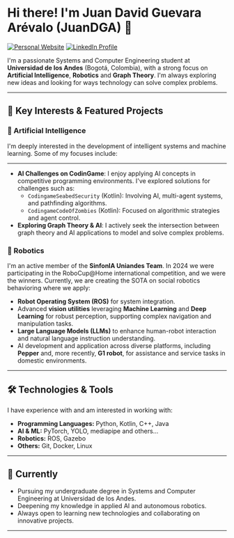 <!--
**JuanDGA/JuanDGA** is a ✨ _special_ ✨ repository because its `README.md` (this file) appears on your GitHub profile.

Here are some ideas to get you started:

- 🔭 I’m currently working on ...
- 🌱 I’m currently learning ...
- 👯 I’m looking to collaborate on ...
- 🤔 I’m looking for help with ...
- 💬 Ask me about ...
- 📫 How to reach me: ...
- 😄 Pronouns: ...
- ⚡ Fun fact: ...
-->

# Hi there! I'm Juan David Guevara Arévalo (JuanDGA) 👋

<a href="https://www.jguevara.dev/"><img src="https://img.shields.io/badge/Website-jguevara.dev-blue?style=flat-square&logo=google-chrome&logoColor=white" alt="Personal Website"></a>
<a href="https://www.linkedin.com/in/jguevaradev/"><img src="https://img.shields.io/badge/LinkedIn-jguevaradev-blue?style=flat-square&logo=linkedin&logoColor=white" alt="LinkedIn Profile"></a>

I'm a passionate Systems and Computer Engineering student at **Universidad de los Andes** (Bogotá, Colombia), with a strong focus on **Artificial Intelligence**, **Robotics** and **Graph Theory**. I'm always exploring new ideas and looking for ways technology can solve complex problems.

---

## 🚀 Key Interests & Featured Projects

### 🧠 Artificial Intelligence
I'm deeply interested in the development of intelligent systems and machine learning. Some of my focuses include:

* **
* **AI Challenges on CodinGame**: I enjoy applying AI concepts in competitive programming environments. I've explored solutions for challenges such as:
    * `CodingameSeabedSecurity` (Kotlin): Involving AI, multi-agent systems, and pathfinding algorithms.
    * `CodingameCodeOfZombies` (Kotlin): Focused on algorithmic strategies and agent control.
* **Exploring Graph Theory & AI**: I actively seek the intersection between graph theory and AI applications to model and solve complex problems.

### 🤖 Robotics
I'm an active member of the **SinfonIA Uniandes Team**. In 2024 we were participating in the RoboCup@Home international competition, and we were the winners. Currently, we are creating the SOTA on social robotics behavioring where we apply:

* **Robot Operating System (ROS)** for system integration.
* Advanced **vision utilities** leveraging **Machine Learning** and **Deep Learning** for robust perception, supporting complex navigation and manipulation tasks.
* **Large Language Models (LLMs)** to enhance human-robot interaction and natural language instruction understanding.
* AI development and application across diverse platforms, including **Pepper** and, more recently, **G1 robot**, for assistance and service tasks in domestic environments.

---

## 🛠️ Technologies & Tools

I have experience with and am interested in working with:

* **Programming Languages:** Python, Kotlin, C++, Java
* **AI & ML:** PyTorch, YOLO, mediapipe and others...
* **Robotics:** ROS, Gazebo
* **Others:** Git, Docker, Linux

---

## 🌱 Currently
* Pursuing my undergraduate degree in Systems and Computer Engineering at Universidad de los Andes.
* Deepening my knowledge in applied AI and autonomous robotics.
* Always open to learning new technologies and collaborating on innovative projects.

---
